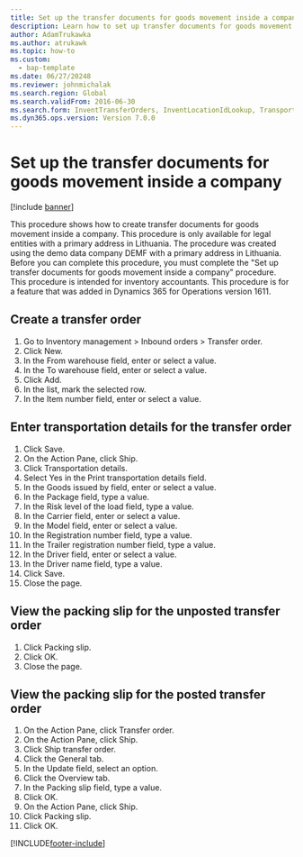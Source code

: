 ```yaml
---
title: Set up the transfer documents for goods movement inside a company
description: Learn how to set up transfer documents for goods movement inside a company, including a step-by-step process detailing how to create a transfer order.
author: AdamTrukawka
ms.author: atrukawk
ms.topic: how-to
ms.custom: 
  - bap-template
ms.date: 06/27/20248
ms.reviewer: johnmichalak
ms.search.region: Global
ms.search.validFrom: 2016-06-30
ms.search.form: InventTransferOrders, InventLocationIdLookup, TransportationDocument, HcmWorkerLookUp, SrsReportViewerForm, InventTransferParmShip
ms.dyn365.ops.version: Version 7.0.0
---
```


# Set up the transfer documents for goods movement inside a company

[!include [banner](../../includes/banner.md)]

This procedure shows how to create transfer documents for goods movement inside a company. This procedure is only available for legal entities with a primary address in Lithuania. 
The procedure was created using the demo data company DEMF with a primary address in Lithuania. Before you can complete this procedure, you must complete the "Set up transfer documents for goods movement inside a company" procedure. 
This procedure is intended for inventory accountants. This procedure is for a feature that was added in Dynamics 365 for Operations version 1611.


## Create a transfer order
1. Go to Inventory management > Inbound orders > Transfer order.
2. Click New.
3. In the From warehouse field, enter or select a value.
4. In the To warehouse field, enter or select a value.
5. Click Add.
6. In the list, mark the selected row.
7. In the Item number field, enter or select a value.

## Enter transportation details for the transfer order
1. Click Save.
2. On the Action Pane, click Ship.
3. Click Transportation details.
4. Select Yes in the Print transportation details field.
5. In the Goods issued by field, enter or select a value.
6. In the Package field, type a value.
7. In the Risk level of the load field, type a value.
8. In the Carrier field, enter or select a value.
9. In the Model field, enter or select a value.
10. In the Registration number field, type a value.
11. In the Trailer registration number field, type a value.
12. In the Driver field, enter or select a value.
13. In the Driver name field, type a value.
14. Click Save.
15. Close the page.

## View the packing slip for the unposted transfer order
1. Click Packing slip.
2. Click OK.
3. Close the page.

## View the packing slip for the posted transfer order
1. On the Action Pane, click Transfer order.
2. On the Action Pane, click Ship.
3. Click Ship transfer order.
4. Click the General tab.
5. In the Update field, select an option.
6. Click the Overview tab.
7. In the Packing slip field, type a value.
8. Click OK.
9. On the Action Pane, click Ship.
10. Click Packing slip.
11. Click OK.



[!INCLUDE[footer-include](../../../includes/footer-banner.md)]
